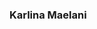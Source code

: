 ### Karlina Maelani
<!--
**KarlinaMaelanni/KarlinaMaelanni** is a ✨ _special_ ✨ repository because its `README.md` (this file) appears on your GitHub profile.

Here are some ideas to get you started:

- 🔭 Pupuk Kujang Internship
- 👯 Accounting, Programming
- 📫 How to reach me: (https://www.instagram.com/xyznaa.a?igsh=MXU5dHJoeWs0OTN2bw%3D%3D&utm_source=qr)

